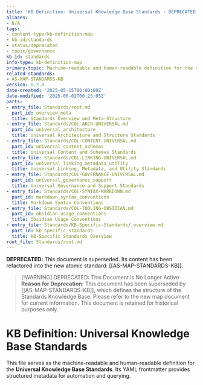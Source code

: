 ```yaml
---
title: 'KB Definition: Universal Knowledge Base Standards - DEPRECATED'
aliases:
- N/A
tags:
- content-type/kb-definition-map
- kb-id/standards
- status/deprecated
- topic/governance
kb-id: standards
info-type: kb-definition-map
primary-topic: Machine-readable and human-readable definition for the Standards KB.
related-standards:
- AS-MAP-STANDARDS-KB
version: 0.2.0
date-created: '2025-05-15T00:00:00Z'
date-modified: '2025-06-02T00:25:05Z'
parts:
- entry_file: Standards/root.md
  part_id: overview_meta
  title: Standards Overview and Meta-Structure
- entry_file: Standards/COL-ARCH-UNIVERSAL.md
  part_id: universal_architecture
  title: Universal Architecture and Structure Standards
- entry_file: Standards/COL-CONTENT-UNIVERSAL.md
  part_id: universal_content_schemas
  title: Universal Content and Schemas Standards
- entry_file: Standards/COL-LINKING-UNIVERSAL.md
  part_id: universal_linking_metadata_utility
  title: Universal Linking, Metadata, and Utility Standards
- entry_file: Standards/COL-GOVERNANCE-UNIVERSAL.md
  part_id: universal_governance_support
  title: Universal Governance and Support Standards
- entry_file: Standards/COL-SYNTAX-MARKDOWN.md
  part_id: markdown_syntax_conventions
  title: Markdown Syntax Conventions
- entry_file: Standards/COL-TOOLING-OBSIDIAN.md
  part_id: obsidian_usage_conventions
  title: Obsidian Usage Conventions
- entry_file: Standards/KB-Specific-Standards/_overview.md
  part_id: kb_specific_standards
  title: KB-Specific Standards Overview
root_file: Standards/root.md
---
```

**DEPRECATED:** This document is superseded. Its content has been refactored into the new atomic standard: [[AS-MAP-STANDARDS-KB]].

> [!WARNING] DEPRECATED: This Document is No Longer Active
> **Reason for Deprecation:** This document has been superseded by [[AS-MAP-STANDARDS-KB]], which defines the structure of the Standards Knowledge Base.
> Please refer to the new map document for current information. This document is retained for historical purposes only.

# KB Definition: Universal Knowledge Base Standards

This file serves as the machine-readable and human-readable definition for the **Universal Knowledge Base Standards**.
Its YAML frontmatter provides structured metadata for automation and querying.